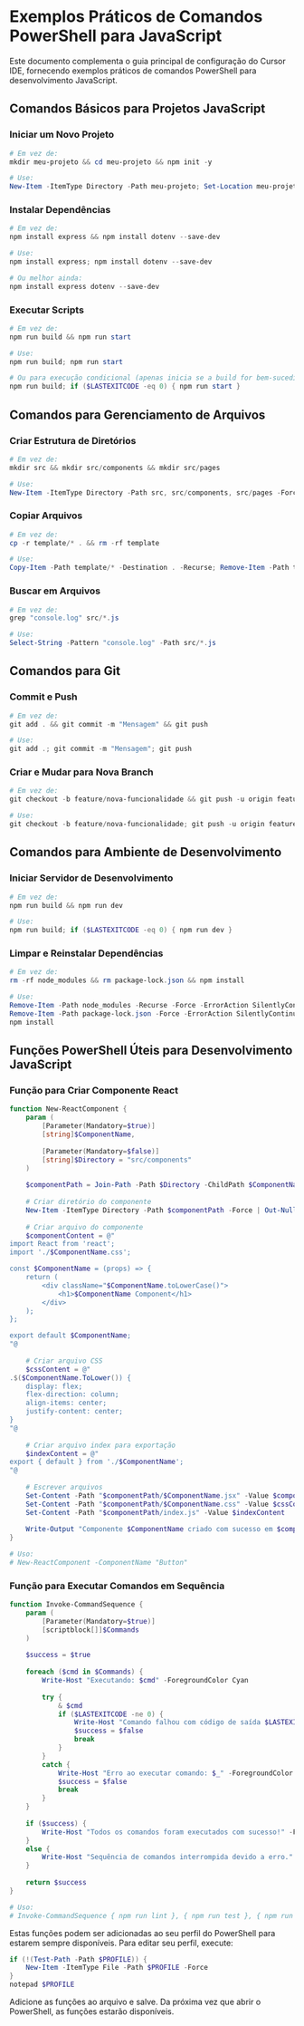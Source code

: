 # Exemplos Práticos de Comandos PowerShell para JavaScript

Este documento complementa o guia principal de configuração do Cursor IDE, fornecendo exemplos práticos de comandos PowerShell para desenvolvimento JavaScript.

## Comandos Básicos para Projetos JavaScript

### Iniciar um Novo Projeto

```powershell
# Em vez de:
mkdir meu-projeto && cd meu-projeto && npm init -y

# Use:
New-Item -ItemType Directory -Path meu-projeto; Set-Location meu-projeto; npm init -y
```

### Instalar Dependências

```powershell
# Em vez de:
npm install express && npm install dotenv --save-dev

# Use:
npm install express; npm install dotenv --save-dev

# Ou melhor ainda:
npm install express dotenv --save-dev
```

### Executar Scripts

```powershell
# Em vez de:
npm run build && npm run start

# Use:
npm run build; npm run start

# Ou para execução condicional (apenas inicia se a build for bem-sucedida):
npm run build; if ($LASTEXITCODE -eq 0) { npm run start }
```

## Comandos para Gerenciamento de Arquivos

### Criar Estrutura de Diretórios

```powershell
# Em vez de:
mkdir src && mkdir src/components && mkdir src/pages

# Use:
New-Item -ItemType Directory -Path src, src/components, src/pages -Force
```

### Copiar Arquivos

```powershell
# Em vez de:
cp -r template/* . && rm -rf template

# Use:
Copy-Item -Path template/* -Destination . -Recurse; Remove-Item -Path template -Recurse -Force
```

### Buscar em Arquivos

```powershell
# Em vez de:
grep "console.log" src/*.js

# Use:
Select-String -Pattern "console.log" -Path src/*.js
```

## Comandos para Git

### Commit e Push

```powershell
# Em vez de:
git add . && git commit -m "Mensagem" && git push

# Use:
git add .; git commit -m "Mensagem"; git push
```

### Criar e Mudar para Nova Branch

```powershell
# Em vez de:
git checkout -b feature/nova-funcionalidade && git push -u origin feature/nova-funcionalidade

# Use:
git checkout -b feature/nova-funcionalidade; git push -u origin feature/nova-funcionalidade
```

## Comandos para Ambiente de Desenvolvimento

### Iniciar Servidor de Desenvolvimento

```powershell
# Em vez de:
npm run build && npm run dev

# Use:
npm run build; if ($LASTEXITCODE -eq 0) { npm run dev }
```

### Limpar e Reinstalar Dependências

```powershell
# Em vez de:
rm -rf node_modules && rm package-lock.json && npm install

# Use:
Remove-Item -Path node_modules -Recurse -Force -ErrorAction SilentlyContinue; 
Remove-Item -Path package-lock.json -Force -ErrorAction SilentlyContinue; 
npm install
```

## Funções PowerShell Úteis para Desenvolvimento JavaScript

### Função para Criar Componente React

```powershell
function New-ReactComponent {
    param (
        [Parameter(Mandatory=$true)]
        [string]$ComponentName,
        
        [Parameter(Mandatory=$false)]
        [string]$Directory = "src/components"
    )
    
    $componentPath = Join-Path -Path $Directory -ChildPath $ComponentName
    
    # Criar diretório do componente
    New-Item -ItemType Directory -Path $componentPath -Force | Out-Null
    
    # Criar arquivo do componente
    $componentContent = @"
import React from 'react';
import './$ComponentName.css';

const $ComponentName = (props) => {
    return (
        <div className="$ComponentName.toLowerCase()">
            <h1>$ComponentName Component</h1>
        </div>
    );
};

export default $ComponentName;
"@
    
    # Criar arquivo CSS
    $cssContent = @"
.$($ComponentName.ToLower()) {
    display: flex;
    flex-direction: column;
    align-items: center;
    justify-content: center;
}
"@
    
    # Criar arquivo index para exportação
    $indexContent = @"
export { default } from './$ComponentName';
"@
    
    # Escrever arquivos
    Set-Content -Path "$componentPath/$ComponentName.jsx" -Value $componentContent
    Set-Content -Path "$componentPath/$ComponentName.css" -Value $cssContent
    Set-Content -Path "$componentPath/index.js" -Value $indexContent
    
    Write-Output "Componente $ComponentName criado com sucesso em $componentPath"
}

# Uso:
# New-ReactComponent -ComponentName "Button"
```

### Função para Executar Comandos em Sequência

```powershell
function Invoke-CommandSequence {
    param (
        [Parameter(Mandatory=$true)]
        [scriptblock[]]$Commands
    )
    
    $success = $true
    
    foreach ($cmd in $Commands) {
        Write-Host "Executando: $cmd" -ForegroundColor Cyan
        
        try {
            & $cmd
            if ($LASTEXITCODE -ne 0) {
                Write-Host "Comando falhou com código de saída $LASTEXITCODE" -ForegroundColor Red
                $success = $false
                break
            }
        }
        catch {
            Write-Host "Erro ao executar comando: $_" -ForegroundColor Red
            $success = $false
            break
        }
    }
    
    if ($success) {
        Write-Host "Todos os comandos foram executados com sucesso!" -ForegroundColor Green
    }
    else {
        Write-Host "Sequência de comandos interrompida devido a erro." -ForegroundColor Red
    }
    
    return $success
}

# Uso:
# Invoke-CommandSequence { npm run lint }, { npm run test }, { npm run build }
```

Estas funções podem ser adicionadas ao seu perfil do PowerShell para estarem sempre disponíveis. Para editar seu perfil, execute:

```powershell
if (!(Test-Path -Path $PROFILE)) {
    New-Item -ItemType File -Path $PROFILE -Force
}
notepad $PROFILE
```

Adicione as funções ao arquivo e salve. Da próxima vez que abrir o PowerShell, as funções estarão disponíveis.
